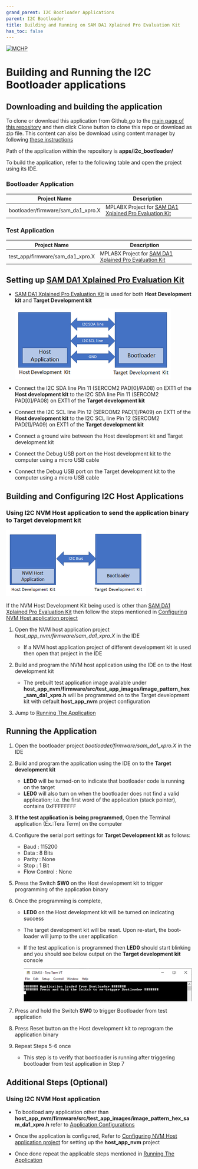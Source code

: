```yaml
---
grand_parent: I2C Bootloader Applications
parent: I2C Bootloader
title: Building and Running on SAM DA1 Xplained Pro Evaluation Kit
has_toc: false
---
```


[![MCHP](https://www.microchip.com/ResourcePackages/Microchip/assets/dist/images/logo.png)](https://www.microchip.com)

# Building and Running the I2C Bootloader applications

## Downloading and building the application

To clone or download this application from Github,go to the [main page of this repository](https://github.com/Microchip-MPLAB-Harmony/bootloader_apps_i2c) and then click Clone button to clone this repo or download as zip file. This content can also be download using content manager by following [these instructions](https://github.com/Microchip-MPLAB-Harmony/contentmanager/wiki)

Path of the application within the repository is **apps/i2c_bootloader/**

To build the application, refer to the following table and open the project using its IDE.

### Bootloader Application

| Project Name      | Description                                    |
| ----------------- | ---------------------------------------------- |
| bootloader/firmware/sam_da1_xpro.X    | MPLABX Project for [SAM DA1 Xplained Pro Evaluation Kit](https://www.microchip.com/DevelopmentTools/ProductDetails/PartNO/ATSAMDA1-XPRO)|


### Test Application

| Project Name      | Description                                    |
| ----------------- | ---------------------------------------------- |
| test_app/firmware/sam_da1_xpro.X    | MPLABX Project for [SAM DA1 Xplained Pro Evaluation Kit](https://www.microchip.com/DevelopmentTools/ProductDetails/PartNO/ATSAMDA1-XPRO)|


## Setting up [SAM DA1 Xplained Pro Evaluation Kit](https://www.microchip.com/DevelopmentTools/ProductDetails/PartNO/ATSAMDA1-XPRO)

- [SAM DA1 Xplained Pro Evaluation Kit](https://www.microchip.com/DevelopmentTools/ProductDetails/PartNO/ATSAMDA1-XPRO) is used for both **Host Development kit** and **Target Development kit**

    ![i2c_bootloader_host_target_connection](../../docs/images/i2c_bootloader_host_target_connection.png)

- Connect the I2C SDA line Pin 11 (SERCOM2 PAD[0]/PA08) on EXT1 of the **Host development kit** to the I2C SDA line Pin 11 (SERCOM2 PAD[0]/PA08) on EXT1 of the **Target development kit**
- Connect the I2C SCL line Pin 12 (SERCOM2 PAD[1]/PA09) on EXT1 of the **Host development kit** to the I2C SCL line Pin 12 (SERCOM2 PAD[1]/PA09) on EXT1 of the **Target development kit**
- Connect a ground wire between the Host development kit and Target development kit
- Connect the Debug USB port on the Host development kit to the computer using a micro USB cable
- Connect the Debug USB port on the Target development kit to the computer using a micro USB cable


## Building and Configuring I2C Host Applications

### Using I2C NVM Host application to send the application binary to Target development kit

![host_app_nvm_setup](../../docs/images/i2c_bootloader_host_app_nvm_setup.png)

If the NVM Host Development Kit being used is other than [SAM DA1 Xplained Pro Evaluation Kit](https://www.microchip.com/DevelopmentTools/ProductDetails/PartNO/ATSAMDA1-XPRO) then follow the steps mentioned in [Configuring NVM Host application project](../../docs/readme_configure_host_app_nvm.md#configuring-the-nvm-host-application)

1. Open the NVM host application project *host_app_nvm/firmware/sam_da1_xpro.X* in the IDE
    - If a NVM host application project of different development kit is used then open that project in the IDE

2. Build and program the NVM host application using the IDE on to the Host development kit
    - The prebuilt test application image available under **host_app_nvm/firmware/src/test_app_images/image_pattern_hex_sam_da1_xpro.h** will be programmed on to the Target development kit with default **host_app_nvm** project configuration

3. Jump to [Running The Application](#running-the-application)


## Running the Application

1. Open the bootloader project *bootloader/firmware/sam_da1_xpro.X* in the IDE
2. Build and program the application using the IDE on to the **Target development kit**
    - **LED0** will be turned-on to indicate that bootloader code is running on the target
    - **LED0** will also turn on when the bootloader does not find a valid application; i.e. the first word of the application (stack pointer), contains 0xFFFFFFFF

3. **If the test application is being programmed**, Open the Terminal application (Ex.:Tera Term) on the computer
4. Configure the serial port settings for **Target Development kit** as follows:
    - Baud : 115200
    - Data : 8 Bits
    - Parity : None
    - Stop : 1 Bit
    - Flow Control : None

5. Press the Switch **SW0** on the Host development kit to trigger programming of the application binary
6. Once the programming is complete,
    - **LED0** on the Host development kit will be turned on indicating success

    - The target development kit will be reset. Upon re-start, the boot-loader will jump to the user application

    - If the test application is programmed then **LED0** should start blinking and you should see below output on the **Target development kit** console

        ![output](./images/btl_i2c_test_app_console_success.png)

7. Press and hold the Switch **SW0** to trigger Bootloader from test application
8. Press Reset button on the Host development kit to reprogram the application binary
9. Repeat Steps 5-6 once
    - This step is to verify that bootloader is running after triggering bootloader from test application in Step 7


## Additional Steps (Optional)

### Using I2C NVM Host application

- To bootload any application other than **host_app_nvm/firmware/src/test_app_images/image_pattern_hex_sam_da1_xpro.h** refer to [Application Configurations](../../docs/readme_configure_application_sam.md)

- Once the application is configured, Refer to [Configuring NVM Host application project](../../docs/readme_configure_host_app_nvm.md) for setting up the **host_app_nvm** project

- Once done repeat the applicable steps mentioned in [Running The Application](#running-the-application)

